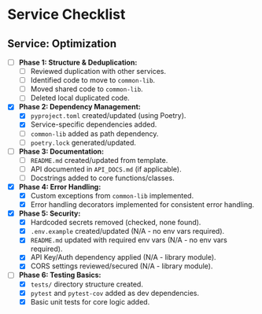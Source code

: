 # Service Checklist

## Service: Optimization

- [ ] **Phase 1: Structure & Deduplication:**
  - [ ] Reviewed duplication with other services.
  - [ ] Identified code to move to `common-lib`.
  - [ ] Moved shared code to `common-lib`.
  - [ ] Deleted local duplicated code.
- [X] **Phase 2: Dependency Management:**
  - [X] `pyproject.toml` created/updated (using Poetry).
  - [X] Service-specific dependencies added.
  - [ ] `common-lib` added as path dependency.
  - [ ] `poetry.lock` generated/updated.
- [ ] **Phase 3: Documentation:**
  - [ ] `README.md` created/updated from template.
  - [ ] API documented in `API_DOCS.md` (if applicable).
  - [ ] Docstrings added to core functions/classes.
- [X] **Phase 4: Error Handling:**
  - [X] Custom exceptions from `common-lib` implemented.
  - [X] Error handling decorators implemented for consistent error handling.
- [X] **Phase 5: Security:**
  - [X] Hardcoded secrets removed (checked, none found).
  - [X] `.env.example` created/updated (N/A - no env vars required).
  - [X] `README.md` updated with required env vars (N/A - no env vars required).
  - [X] API Key/Auth dependency applied (N/A - library module).
  - [X] CORS settings reviewed/secured (N/A - library module).
- [ ] **Phase 6: Testing Basics:**
  - [X] `tests/` directory structure created.
  - [X] `pytest` and `pytest-cov` added as dev dependencies.
  - [X] Basic unit tests for core logic added.
